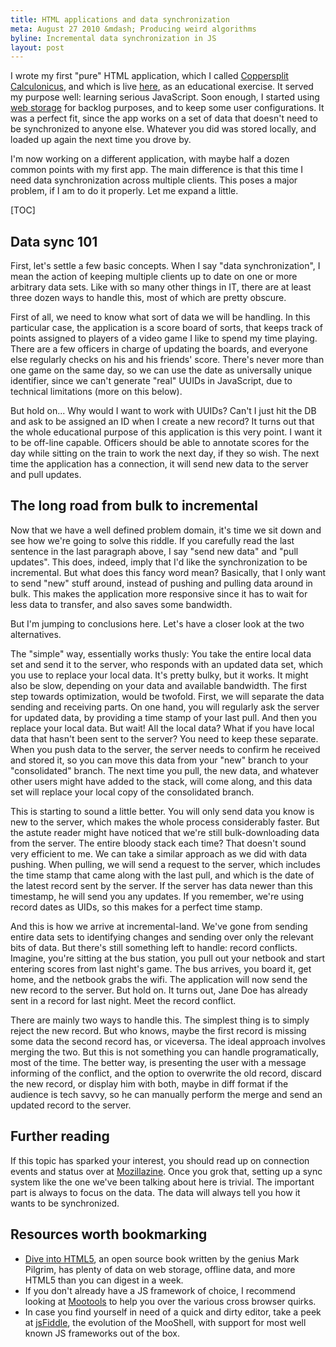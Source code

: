 ```yaml
---
title: HTML applications and data synchronization
meta: August 27 2010 &mdash; Producing weird algorithms
byline: Incremental data synchronization in JS
layout: post
---
```

I wrote my first "pure" HTML application, which I called [Coppersplit Calculonicus](http://github.com/mkaito/coppersplit), and which is live [here](http://mkaito.github.com/coppersplit), as an educational exercise. It served my purpose well: learning serious JavaScript. Soon enough, I started using [web storage](http://dev.w3.org/html5/webstorage/) for backlog purposes, and to keep some user configurations. It was a perfect fit, since the app works on a set of data that doesn't need to be synchronized to anyone else. Whatever you did was stored locally, and loaded up again the next time you drove by.

I'm now working on a different application, with maybe half a dozen common points with my first app. The main difference is that this time I need data synchronization across multiple clients. This poses a major problem, if I am to do it properly. Let me expand a little.

[TOC]

## Data sync 101

First, let's settle a few basic concepts. When I say "data synchronization", I mean the action of keeping multiple clients up to date on one or more arbitrary data sets. Like with so many other things in IT, there are at least three dozen ways to handle this, most of which are pretty obscure.

First of all, we need to know what sort of data we will be handling. In this particular case, the application is a score board of sorts, that keeps track of points assigned to players of a video game I like to spend my time playing. There are a few officers in charge of updating the boards, and everyone else regularly checks on his and his friends' score. There's never more than one game on the same day, so we can use the date as universally unique identifier, since we can't generate "real" UUIDs in JavaScript, due to technical limitations (more on this below).

But hold on... Why would I want to work with UUIDs? Can't I just hit the DB and ask to be assigned an ID when I create a new record? It turns out that the whole educational purpose of this application is this very point. I want it to be off-line capable. Officers should be able to annotate scores for the day while sitting on the train to work the next day, if they so wish. The next time the application has a connection, it will send new data to the server and pull updates.

## The long road from bulk to incremental

Now that we have a well defined problem domain, it's time we sit down and see how we're going to solve this riddle. If you carefully read the last sentence in the last paragraph above, I say "send new data" and "pull updates". This does, indeed, imply that I'd like the synchronization to be incremental. But what does this fancy word mean? Basically, that I only want to send "new" stuff around, instead of pushing and pulling data around in bulk. This makes the application more responsive since it has to wait for less data to transfer, and also saves some bandwidth.

But I'm jumping to conclusions here. Let's have a closer look at the two alternatives.

The "simple" way, essentially works thusly: You take the entire local data set and send it to the server, who responds with an updated data set, which you use to replace your local data. It's pretty bulky, but it works. It might also be slow, depending on your data and available bandwidth. The first step towards optimization, would be twofold. First, we will separate the data sending and receiving parts. On one hand, you will regularly ask the server for updated data, by providing a time stamp of your last pull. And then you replace your local data. But wait! All the local data? What if you have local data that hasn't been sent to the server? You need to keep these separate. When you push data to the server, the server needs to confirm he received and stored it, so you can move this data from your "new" branch to your "consolidated" branch. The next time you pull, the new data, and whatever other users might have added to the stack, will come along, and this data set will replace your local copy of the consolidated branch.

This is starting to sound a little better. You will only send data you know is new to the server, which makes the whole process considerably faster. But the astute reader might have noticed that we're still bulk-downloading data from the server. The entire bloody stack each time? That doesn't sound very efficient to me. We can take a similar approach as we did with data pushing. When pulling, we will send a request to the server, which includes the time stamp that came along with the last pull, and which is the date of the latest record sent by the server. If the server has data newer than this timestamp, he will send you any updates. If you remember, we're using record dates as UIDs, so this makes for a perfect time stamp.

And this is how we arrive at incremental-land. We've gone from sending entire data sets to identifying changes and sending over only the relevant bits of data. But there's still something left to handle: record conflicts. Imagine, you're sitting at the bus station, you pull out your netbook and start entering scores from last night's game. The bus arrives, you board it, get home, and the netbook grabs the wifi. The application will now send the new record to the server. But hold on. It turns out, Jane Doe has already sent in a record for last night. Meet the record conflict.

There are mainly two ways to handle this. The simplest thing is to simply reject the new record. But who knows, maybe the first record is missing some data the second record has, or viceversa. The ideal approach involves merging the two. But this is not something you can handle programatically, most of the time. The better way, is presenting the user with a message informing of the conflict, and the option to overwrite the old record, discard the new record, or display him with both, maybe in diff format if the audience is tech savvy, so he can manually perform the merge and send an updated record to the server.

## Further reading

If this topic has sparked your interest, you should read up on connection events and status over at [Mozillazine](http://hacks.mozilla.org/2010/01/offline-web-applications/). Once you grok that, setting up a sync system like the one we've been talking about here is trivial. The important part is always to focus on the data. The data will always tell you how it wants to be synchronized.

## Resources worth bookmarking

* [Dive into HTML5](http://diveintohtml5.org/), an open source book written by the genius Mark Pilgrim, has plenty of data on web storage, offline data, and more HTML5 than you can digest in a week.
* If you don't already have a JS framework of choice, I recommend looking at [Mootools](http://mootools.net/) to help you over the various cross browser quirks.
* In case you find yourself in need of a quick and dirty editor, take a peek at [jsFiddle](http://jsfiddle.net/), the evolution of the MooShell, with support for most well known JS frameworks out of the box.

